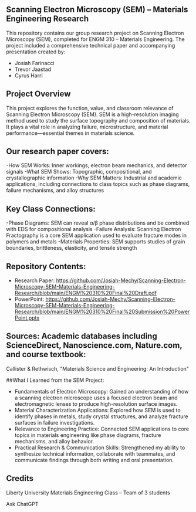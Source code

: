 ## Scanning Electron Microscopy (SEM) – Materials Engineering Research
This repository contains our group research project on Scanning Electron Microscopy (SEM), completed for ENGM 310 – Materials Engineering. The project included a comprehensive technical paper and accompanying presentation created by:
- Josiah Farinacci
- Trevor Jaastad
- Cyrus Harri

## Project Overview
This project explores the function, value, and classroom relevance of Scanning Electron Microscopy (SEM). SEM is a high-resolution imaging method used to study the surface topography and composition of materials. It plays a vital role in analyzing failure, microstructure, and material performance—essential themes in materials science.

## Our research paper covers:
-How SEM Works: Inner workings, electron beam mechanics, and detector signals
-What SEM Shows: Topographic, compositional, and crystallographic information
-Why SEM Matters: Industrial and academic applications, including connections to class topics such as phase diagrams, failure mechanisms, and alloy structures

## Key Class Connections:
-Phase Diagrams: SEM can reveal α/β phase distributions and be combined with EDS for compositional analysis
-Failure Analysis: Scanning Electron Fractography is a core SEM application used to evaluate fracture modes in polymers and metals
-Materials Properties: SEM supports studies of grain boundaries, brittleness, elasticity, and tensile strength

## Repository Contents:
- Research Paper: https://github.com/Josiah-Mechy/Scanning-Electron-Microscopy-SEM-Materials-Engineering-Research/blob/main/ENGM%20310%20Final%20Draft.pdf
- PowerPoint: https://github.com/Josiah-Mechy/Scanning-Electron-Microscopy-SEM-Materials-Engineering-Research/blob/main/ENGM%20310%20Final%20Submission%20PowerPoint.pptx

## Sources: Academic databases including ScienceDirect, Nanoscience.com, Nature.com, and course textbook:
Callister & Rethwisch, "Materials Science and Engineering: An Introduction"

##What I Learned from the SEM Project:
- Fundamentals of Electron Microscopy: Gained an understanding of how a scanning electron microscope uses a focused electron beam and electromagnetic lenses to produce high-resolution surface images.
- Material Characterization Applications: Explored how SEM is used to identify phases in metals, study crystal structures, and analyze fracture surfaces in failure investigations.
- Relevance to Engineering Practice: Connected SEM applications to core topics in materials engineering like phase diagrams, fracture mechanisms, and alloy behavior.
- Practical Research & Communication Skills: Strengthened my ability to synthesize technical information, collaborate with teammates, and communicate findings through both writing and oral presentation.

## Credits
Liberty University Materials Engineering Class – Team of 3 students









Ask ChatGPT
